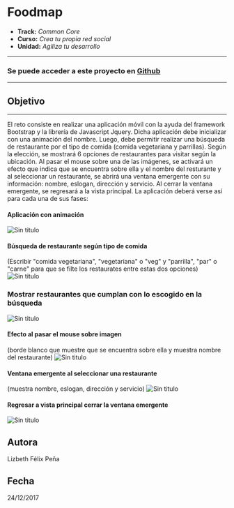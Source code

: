 # Foodmap

* **Track:** _Common Core_
* **Curso:** _Crea tu propia red social_
* **Unidad:** _Agiliza tu desarrollo_

***
### Se puede acceder a este proyecto en [Github](https://lizbethfp.github.io// "Github")
***

## Objetivo
---
El reto consiste en realizar una aplicación móvil con la ayuda del framework Bootstrap y la librería de Javascript Jquery. Dicha aplicación debe inicializar con una animación del nombre. Luego, debe permitir realizar una búsqueda de restaurante por el tipo de comida (comida vegetariana y parrillas). Según la elección, se mostrará 6 opciones de restaurantes para visitar según la ubicación. Al pasar el mouse sobre una de las imágenes, se activará un efecto que indica que se encuentra sobre ella y el nombre del resturante y al seleccionar un restaurante, se abrirá una ventana emergente con su información: nombre, eslogan, dirección y servicio. Al cerrar la ventana emergente, se regresará a la vista principal. La aplicación deberá verse así para cada una de sus fases:

#### Aplicación con animación
![Sin titulo](assets/docs/splash.jpg)

#### Búsqueda de restaurante según tipo de comida
(Escribir "comida vegetariana", "vegetariana" o "veg" y "parrilla", "par" o "carne" para que se filte los restaurates entre estas dos opciones)
![Sin titulo](assets/docs/main-view.jpg)


### Mostrar restaurantes que cumplan con lo escogido en la búsqueda
![Sin titulo](assets/docs/filtered.jpg)

#### Efecto al pasar el mouse sobre imagen
(borde blanco que muestre que se encuentra sobre ella y muestra nombre del restaurante)
![Sin titulo](assets/docs/mouseover-event.jpg)

#### Ventana emergente al seleccionar una restaurante
(muestra nombre, eslogan, dirección y servicio)
![Sin titulo](assets/docs/modal-example.jpg)

#### Regresar a vista principal cerrar la ventana emergente
![Sin titulo](assets/docs/main-view-after-modal.jpg)

## Autora
Lizbeth Félix Peña

## Fecha
24/12/2017
